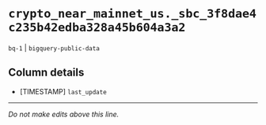 # `crypto_near_mainnet_us._sbc_3f8dae4c235b42edba328a45b604a3a2`
`bq-1` | `bigquery-public-data`

## Column details
* [TIMESTAMP] `last_update`

-------------------------------------------------------------------------------
*Do not make edits above this line.*
